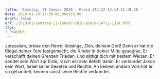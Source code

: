 ```yaml
---
title: 'Samstag, 11 Januar 2020 : Psalm 147,12-13.14-15.19-20.'
date: 2020-01-10T17:59:00.001+01:00
draft: false
url: /2020/01/samstag-11-januar-2020-psalm-14712-1314.html
tags: 
- PSALMUS
---
```


Jerusalem, preise den Herrn, lobsinge, Zion, deinem Gott! Denn er hat die Riegel deiner Tore festgemacht, die Kinder in deiner Mitte gesegnet. Er verschafft deinen Grenzen Frieden, und sättigt dich mit bestem Weizen. Er sendet sein Wort zur Erde, rasch eilt sein Befehl dahin. Er verkündet Jakob sein Wort, Israel seine Gesetze und Rechte. An keinem andern Volk hat er so gehandelt, keinem sonst seine Rechte verkündet.